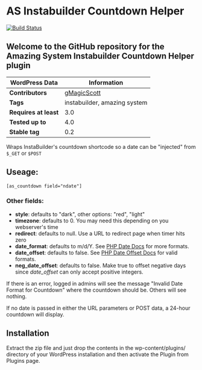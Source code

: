 AS Instabuilder Countdown Helper
================================

[![Build Status](https://travis-ci.org/gMagicScott/AS-Instabuilder-Countdown-Helper.svg?branch=master)](https://travis-ci.org/gMagicScott/AS-Instabuilder-Countdown-Helper)

## Welcome to the GitHub repository for the Amazing System Instabuilder Countdown Helper plugin

| WordPress Data        | Information                                               |
| --------------------- | --------------------------------------------------------- |
| **Contributors**      | [gMagicScott](http://profiles.wordpress.org/gMagicScott/) |
| **Tags**              | instabuilder, amazing system                              |
| **Requires at least** | 3.0                                                       |
| **Tested up to**      | 4.0                                                       |
| **Stable tag**        | 0.2                                                       |

Wraps InstaBuilder's countdown shortcode so a date can be "injected" from `$_GET` or `$POST`

## Useage: ##
`[as_countdown field="ndate"]`

### Other fields: ###
- **style**: defaults to "dark", other options: "red", "light"
- **timezone**: defaults to 0. You may need this depending on you webserver's time
- **redirect**: defaults to null. Use a URL to redirect page when timer hits zero
- **date_format**: defaults to m/d/Y. See [PHP Date Docs](http://php.net/manual/en/function.date.php) for more formats.
- **date_offset**: defaults to false. See [PHP Date Offset Docs](http://php.net/manual/en/dateinterval.construct.php) for valid formats.
- **neg_date_offset**: defaults to false. Make true to offset negative days since *date_offset* can only accept positive integers.

If there is an error, logged in admins will see the message "Invalid Date Format for Countdown" where the countdown should be. Others will see nothing.

If no date is passed in either the URL parameters or POST data, a 24-hour countdown will display.


## Installation ##

Extract the zip file and just drop the contents in the wp-content/plugins/ directory of your WordPress installation and then activate the Plugin from Plugins page.
